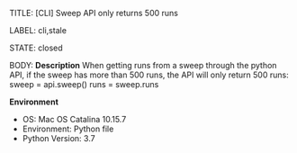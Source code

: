 TITLE:
[CLI] Sweep API only returns 500 runs

LABEL:
cli,stale

STATE:
closed

BODY:
**Description**
When getting runs from a sweep through the python API, if the sweep has more than 500 runs, the API will only return 500 runs:
sweep = api.sweep()
runs = sweep.runs

**Environment**
- OS:  Mac OS Catalina 10.15.7
- Environment: Python file
- Python Version: 3.7


